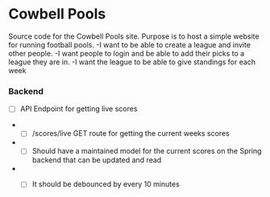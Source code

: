 # Cowbell Pools
Source code for the Cowbell Pools site. Purpose is to host a simple website for running football pools.
-I want to be able to create a league and invite other people.
-I want people to login and be able to add their picks to a league they are in.
-I want the league to be able to give standings for each week


### Backend
- [ ] API Endpoint for getting live scores
- - [ ] /scores/live GET route for getting the current weeks scores
- - [ ] Should have a maintained model for the current scores on the Spring backend that can be updated and read
- - [ ] It should be debounced by every 10 minutes


